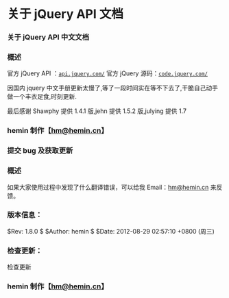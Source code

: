 # 关于 jQuery API 文档

### 关于 jQuery API 中文文档

### 概述

官方 jQuery API ：[`api.jquery.com/`](http://api.jquery.com/)
官方 jQuery 源码：[`code.jquery.com/`](http://code.jquery.com/)

因国内 jquery 中文手册更新太慢了,等了一段时间实在等不下去了,干脆自己动手做一个丰衣足食,时刻更新.

最后感谢 Shawphy 提供 1.4.1 版,jehn 提供 1.5.2 版,julying 提供 1.7

### hemin 制作【hm@hemin.cn】

### 提交 bug 及获取更新

### 概述

如果大家使用过程中发现了什么翻译错误，可以给我 Email：hm@hemin.cn 来反馈。

### 版本信息：

$Rev: 1.8.0 $
$Author: hemin $
$Date: 2012-08-29 02:57:10 +0800 (周三)

### 检查更新：

检查更新

### hemin 制作【hm@hemin.cn】